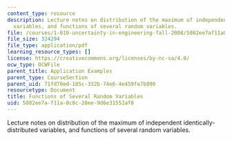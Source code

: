 ```yaml
---
content_type: resource
description: Lecture notes on distribution of the maximum of independent identically-distributed
  variables, and functions of several random variables.
file: /courses/1-010-uncertainty-in-engineering-fall-2008/5082ee7af11a0c0c20ee9d6e31552af8_app_11.pdf
file_size: 324294
file_type: application/pdf
learning_resource_types: []
license: https://creativecommons.org/licenses/by-nc-sa/4.0/
ocw_type: OCWFile
parent_title: Application Examples
parent_type: CourseSection
parent_uid: 71fd70ed-185c-332b-74e6-4e459fe7b890
resourcetype: Document
title: Functions of Several Random Variables
uid: 5082ee7a-f11a-0c0c-20ee-9d6e31552af8
---
```

Lecture notes on distribution of the maximum of independent identically-distributed variables, and functions of several random variables.